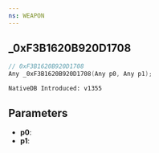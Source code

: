 ```yaml
---
ns: WEAPON
---
```

## _0xF3B1620B920D1708

```c
// 0xF3B1620B920D1708
Any _0xF3B1620B920D1708(Any p0, Any p1);
```

```
NativeDB Introduced: v1355
```

## Parameters
* **p0**:
* **p1**:
